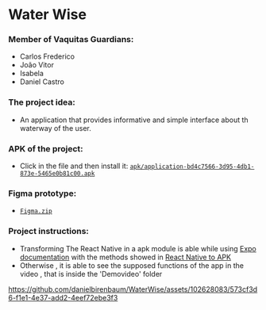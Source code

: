 # Water Wise

### Member of Vaquitas Guardians: 
* Carlos Frederico
* João Vitor
* Isabela 
* Daniel Castro

### The project idea:
* An application that provides informative and simple interface about th waterway of the user.

### APK of the project:
* Click in the file and then install it: [`apk/application-bd4c7566-3d95-4db1-873e-5465e0b81c00.apk`](https://github.com/danielbirenbaum/WaterWise/tree/main/apk)

### Figma prototype:
* [`Figma.zip`](https://github.com/danielbirenbaum/WaterWise/blob/main/Figma.zip)


### Project instructions:
* Transforming The React Native in a apk module is able while using [Expo documentation](https://expo.dev/) with the methods showed in [React Native to APK](https://www.youtube.com/watch?v=3j9DcRCxrFg)
* Otherwise , it is able to see the supposed functions of the app in the video , that is inside the 'Demovideo' folder








https://github.com/danielbirenbaum/WaterWise/assets/102628083/573cf3d6-f1e1-4e37-add2-4eef72ebe3f3

